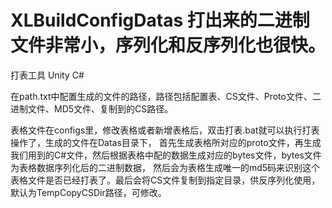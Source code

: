 # XLBuildConfigDatas   打出来的二进制文件非常小，序列化和反序列化也很快。
打表工具 Unity C#

在path.txt中配置生成的文件的路径，路径包括配置表、CS文件、Proto文件、二进制文件、MD5文件、复制到的CS路径。

表格文件在configs里，修改表格或者新增表格后，双击打表.bat就可以执行打表操作了，生成的文件在Datas目录下，
首先生成表格所对应的proto文件，再生成我们用到的C#文件，然后根据表格中配的数据生成对应的bytes文件，bytes文件为表格数据序列化后的二进制数据，
然后会为表格生成唯一的md5码来识别这个表格文件是否已经打表了。最后会将CS文件复制到指定目录，供反序列化使用，默认为TempCopyCSDir路径，可修改。


